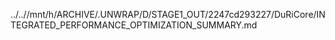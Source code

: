 ../..//mnt/h/ARCHIVE/.UNWRAP/D/STAGE1_OUT/2247cd293227/DuRiCore/INTEGRATED_PERFORMANCE_OPTIMIZATION_SUMMARY.md